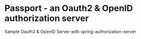 # Passport - an Oauth2 & OpenID authorization server

Sample Oauth2 &amp; OpenID Server with spring-authorization-server
